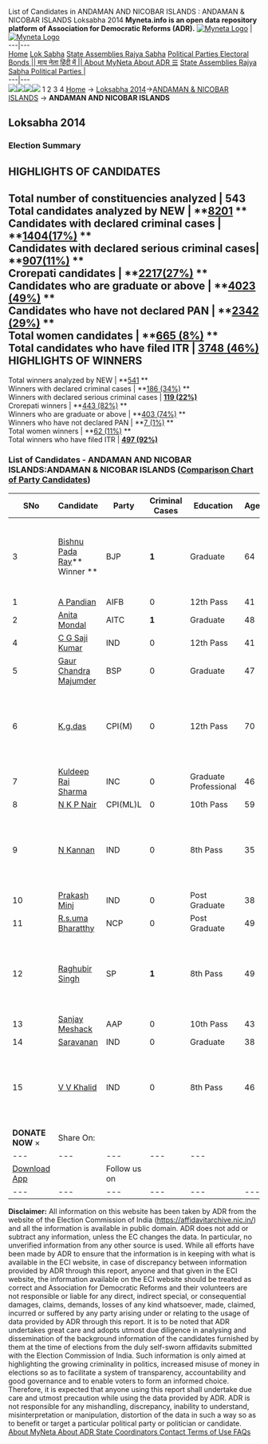 List of Candidates in ANDAMAN AND NICOBAR ISLANDS : ANDAMAN & NICOBAR ISLANDS Loksabha 2014 
**Myneta.info is an open data repository platform of Association for Democratic Reforms (ADR).**
[![Myneta Logo](https://www.myneta.info/lib/img/myneta-logo.png)](https://www.myneta.info/) | [![Myneta Logo](https://www.myneta.info/lib/img/adr-logo.png)](https://adrindia.org)  
---|---  
[Home](https://www.myneta.info/) [Lok Sabha](https://www.myneta.info/#ls "Lok Sabha") [ State Assemblies ](https://www.myneta.info/#sa "State Assemblies") [Rajya Sabha](https://www.myneta.info/#rs "Rajya Sabha") [Political Parties ](https://www.myneta.info/party "Political Parties") [ Electoral Bonds ](https://www.myneta.info/electoral_bonds "Electoral Bonds") [ || माय नेता हिंदी में || ](https://translate.google.co.in/translate?prev=hp&hl=en&js=y&u=www.myneta.info&sl=en&tl=hi&history_state0=) [ About MyNeta ](https://adrindia.org/content/about-myneta) [ About ADR ](https://adrindia.org/about-adr/who-we-are) [☰](javascript:void\(0\))
[ State Assemblies ](https://www.myneta.info/#sa "State Assemblies") [ Rajya Sabha ](https://www.myneta.info/#rs "Rajya Sabha") [ Political Parties ](https://www.myneta.info/party "Political Parties")
|   
---|---  
![](https://www.myneta.info/lib/img/banner/banner-1.png)![](https://www.myneta.info/lib/img/banner/banner-2.png)![](https://www.myneta.info/lib/img/banner/banner-3.png)![](https://www.myneta.info/lib/img/banner/banner-4.png)
1  2  3  4 
[Home](https://www.myneta.info/) → [Loksabha 2014](https://www.myneta.info/ls2014/)→[ANDAMAN & NICOBAR ISLANDS](https://www.myneta.info/ls2014/index.php?action=show_constituencies&state_id=29) → **ANDAMAN AND NICOBAR ISLANDS**
### 
## Loksabha 2014
###  Election Summary 
HIGHLIGHTS OF CANDIDATES  
---  
Total number of constituencies analyzed |  543   
Total candidates analyzed by NEW | **[8201](https://www.myneta.info/ls2014/index.php?action=summary&subAction=candidates_analyzed&sort=candidate#summary) **  
Candidates with declared criminal cases | **[1404(17%)](https://www.myneta.info/ls2014/index.php?action=summary&subAction=crime&sort=candidate#summary) **  
Candidates with declared serious criminal cases| **[907(11%)](https://www.myneta.info/ls2014/index.php?action=summary&subAction=serious_crime&sort=candidate#summary) **  
Crorepati candidates | **[2217(27%)](https://www.myneta.info/ls2014/index.php?action=summary&subAction=crorepati&sort=candidate#summary) **  
Candidates who are graduate or above | **[4023 (49%)](https://www.myneta.info/ls2014/index.php?action=summary&subAction=education&sort=candidate#summary) **  
Candidates who have not declared PAN | **[2342 (29%)](https://www.myneta.info/ls2014/index.php?action=summary&subAction=without_pan&sort=candidate#summary) **  
Total women candidates | **[665 (8%)](https://www.myneta.info/ls2014/index.php?action=summary&subAction=women_candidate&sort=candidate#summary) **  
Total candidates who have filed ITR | [**3748 (46%)**](https://www.myneta.info/ls2014/index.php?action=summary&subAction=filed_itr&sort=candidate#summary)  
HIGHLIGHTS OF WINNERS  
---  
Total winners analyzed by NEW | **[541](https://www.myneta.info/ls2014/index.php?action=summary&subAction=winner_analyzed&sort=candidate#summary) **  
Winners with declared criminal cases | **[186 (34%)](https://www.myneta.info/ls2014/index.php?action=summary&subAction=winner_crime&sort=candidate#summary) **  
Winners with declared serious criminal cases | **[119 (22%)](https://www.myneta.info/ls2014/index.php?action=summary&subAction=winner_serious_crime&sort=candidate#summary)**  
Crorepati winners | **[443 (82%)](https://www.myneta.info/ls2014/index.php?action=summary&subAction=winner_crorepati&sort=candidate#summary) **  
Winners who are graduate or above | **[403 (74%)](https://www.myneta.info/ls2014/index.php?action=summary&subAction=winner_education&sort=candidate#summary) **  
Winners who have not declared PAN | **[7 (1%)](https://www.myneta.info/ls2014/index.php?action=summary&subAction=winner_without_pan&sort=candidate#summary) **  
Total women winners | **[62 (11%)](https://www.myneta.info/ls2014/index.php?action=summary&subAction=winner_women&sort=candidate#summary) **  
Total winners who have filed ITR | [**497 (92%)**](https://www.myneta.info/ls2014/index.php?action=summary&subAction=winner_filed_itr&sort=candidate#summary)  
### List of Candidates - ANDAMAN AND NICOBAR ISLANDS:ANDAMAN & NICOBAR ISLANDS ([Comparison Chart of Party Candidates](https://www.myneta.info/ls2014/comparisonchart.php?constituency_id=123))
SNo | Candidate| Party| Criminal Cases| Education| Age| Total Assets| Liabilities  
---|---|---|---|---|---|---|---  
3  | [Bishnu Pada Ray](https://www.myneta.info/ls2014/candidate.php?candidate_id=585)** Winner ** | BJP | **1** | Graduate| 64 | ![](https://myneta.info/image_v2.php?myneta_folder=ls2014&candidate_id=585&col=ta) | ![](https://myneta.info/image_v2.php?myneta_folder=ls2014&candidate_id=585&col=lia)  
1  | [A Pandian](https://www.myneta.info/ls2014/candidate.php?candidate_id=901) | AIFB | 0 | 12th Pass| 41 | Rs 8,59,410 ~ 8 Lacs+ | Rs 3,50,000 ~ 3 Lacs+  
2  | [Anita Mondal](https://www.myneta.info/ls2014/candidate.php?candidate_id=584) | AITC | **1** | Graduate| 48 | Rs 54,71,073 ~ 54 Lacs+ | Rs 6,000 ~ 6 Thou+  
4  | [C G Saji Kumar](https://www.myneta.info/ls2014/candidate.php?candidate_id=904) | IND | 0 | 12th Pass| 41 | Rs 50,000 ~ 50 Thou+ | Rs 0 ~   
5  | [Gaur Chandra Majumder](https://www.myneta.info/ls2014/candidate.php?candidate_id=124) | BSP | 0 | Graduate| 47 | Rs 31,92,819 ~ 31 Lacs+ | Rs 6,88,689 ~ 6 Lacs+  
6  | [K.g.das](https://www.myneta.info/ls2014/candidate.php?candidate_id=900) | CPI(M) | 0 | 12th Pass| 70 | ![](https://myneta.info/image_v2.php?myneta_folder=ls2014&candidate_id=900&col=ta) | ![](https://myneta.info/image_v2.php?myneta_folder=ls2014&candidate_id=900&col=lia)  
7  | [Kuldeep Rai Sharma](https://www.myneta.info/ls2014/candidate.php?candidate_id=122) | INC | 0 | Graduate Professional| 46 | Rs 3,15,94,826 ~ 3 Crore+ | Rs 50,34,619 ~ 50 Lacs+  
8  | [N K P Nair](https://www.myneta.info/ls2014/candidate.php?candidate_id=470) | CPI(ML)L | 0 | 10th Pass| 59 | Rs 52,87,805 ~ 52 Lacs+ | Rs 43,642 ~ 43 Thou+  
9  | [N Kannan](https://www.myneta.info/ls2014/candidate.php?candidate_id=902) | IND | 0 | 8th Pass| 35 | ![](https://myneta.info/image_v2.php?myneta_folder=ls2014&candidate_id=902&col=ta) | ![](https://myneta.info/image_v2.php?myneta_folder=ls2014&candidate_id=902&col=lia)  
10  | [Prakash Minj](https://www.myneta.info/ls2014/candidate.php?candidate_id=586) | IND | 0 | Post Graduate| 38 | Rs 3,08,000 ~ 3 Lacs+ | Rs 0 ~   
11  | [R.s.uma Bharatthy](https://www.myneta.info/ls2014/candidate.php?candidate_id=123) | NCP | 0 | Post Graduate| 49 | Rs 13,80,999 ~ 13 Lacs+ | Rs 2,53,000 ~ 2 Lacs+  
12  | [Raghubir Singh](https://www.myneta.info/ls2014/candidate.php?candidate_id=907) | SP | **1** | 8th Pass| 49 | ![](https://myneta.info/image_v2.php?myneta_folder=ls2014&candidate_id=907&col=ta) | ![](https://myneta.info/image_v2.php?myneta_folder=ls2014&candidate_id=907&col=lia)  
13  | [Sanjay Meshack](https://www.myneta.info/ls2014/candidate.php?candidate_id=469) | AAP | 0 | 10th Pass| 43 | Rs 5,74,97,526 ~ 5 Crore+ | Rs 6,33,088 ~ 6 Lacs+  
14  | [Saravanan](https://www.myneta.info/ls2014/candidate.php?candidate_id=583) | IND | 0 | Graduate| 38 | Rs 2,36,000 ~ 2 Lacs+ | Rs 0 ~   
15  | [V V Khalid](https://www.myneta.info/ls2014/candidate.php?candidate_id=471) | IND | 0 | 8th Pass| 46 | ![](https://myneta.info/image_v2.php?myneta_folder=ls2014&candidate_id=471&col=ta) | ![](https://myneta.info/image_v2.php?myneta_folder=ls2014&candidate_id=471&col=lia)  
|  **DONATE NOW** × |  Share On:  | [](https://api.whatsapp.com/send?text=https%3A%2F%2Fmyneta.info%2Fpunjab2022%2Findex.php%3Faction%3Dshow_constituencies%26state_id%3D19) | [](https://www.facebook.com/sharer/sharer.php?u=https%3A%2F%2Fmyneta.info%2Fpunjab2022%2Findex.php%3Faction%3Dshow_constituencies%26state_id%3D19) | [](https://twitter.com/share?url=https%3A%2F%2Fmyneta.info%2Fpunjab2022%2Findex.php%3Faction%3Dshow_constituencies%26state_id%3D19)  
---|---|---|---|---  
| [ Download App ](https://play.google.com/store/apps/details?id=com.webrosoft.myneta1&pcampaignid=pcampaignidMKT-Other-global-all-co-prtnr-py-PartBadge-Mar2515-1) | [](https://play.google.com/store/apps/details?id=com.webrosoft.myneta1&pcampaignid=pcampaignidMKT-Other-global-all-co-prtnr-py-PartBadge-Mar2515-1) |  Follow us on  | [](https://www.facebook.com/adrindia.org/) | [](https://twitter.com/adrspeaks) | [](https://groups.google.com/g/national-election-watch?hl=en&pli=1) | [](https://www.instagram.com/adrspeaks/) | [](https://www.youtube.com/user/adrspeaks) | [](https://sharechat.com/profile/adrspeaks)  
---|---|---|---|---|---|---|---|---  
**Disclaimer:** All information on this website has been taken by ADR from the website of the Election Commission of India (https://affidavitarchive.nic.in/) and all the information is available in public domain. ADR does not add or subtract any information, unless the EC changes the data. In particular, no unverified information from any other source is used. While all efforts have been made by ADR to ensure that the information is in keeping with what is available in the ECI website, in case of discrepancy between information provided by ADR through this report, anyone and that given in the ECI website, the information available on the ECI website should be treated as correct and Association for Democratic Reforms and their volunteers are not responsible or liable for any direct, indirect special, or consequential damages, claims, demands, losses of any kind whatsoever, made, claimed, incurred or suffered by any party arising under or relating to the usage of data provided by ADR through this report. It is to be noted that ADR undertakes great care and adopts utmost due diligence in analysing and dissemination of the background information of the candidates furnished by them at the time of elections from the duly self-sworn affidavits submitted with the Election Commission of India. Such information is only aimed at highlighting the growing criminality in politics, increased misuse of money in elections so as to facilitate a system of transparency, accountability and good governance and to enable voters to form an informed choice. Therefore, it is expected that anyone using this report shall undertake due care and utmost precaution while using the data provided by ADR. ADR is not responsible for any mishandling, discrepancy, inability to understand, misinterpretation or manipulation, distortion of the data in such a way so as to benefit or target a particular political party or politician or candidate. 
[ About MyNeta ](https://adrindia.org/content/about-myneta) [ About ADR ](https://adrindia.org/about-adr/who-we-are) [ State Coordinators ](https://adrindia.org/about-adr/state-coordinators) [ Contact ](https://adrindia.org/contact-us) [ Terms of Use ](https://adrindia.org/content/adr-terms-use) [ FAQs ](https://adrindia.org/content/faqs)
